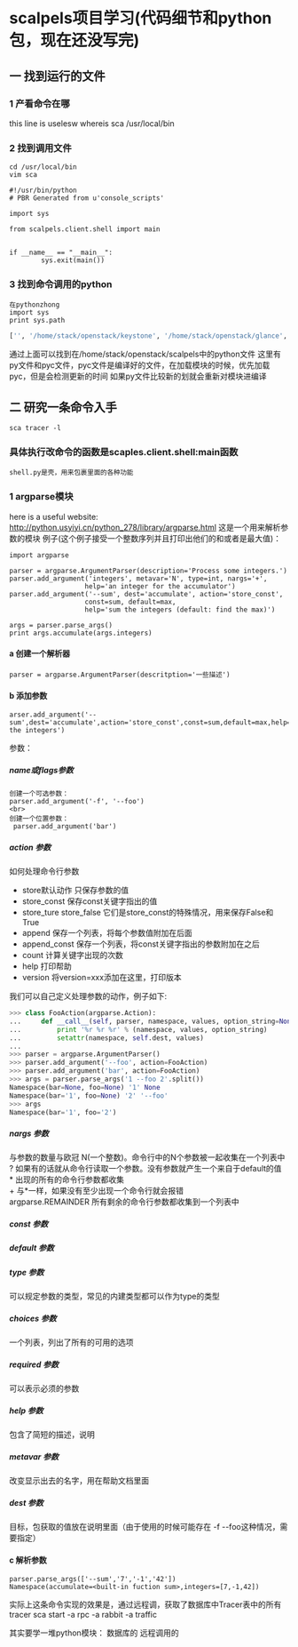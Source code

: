 # scalpels项目学习(代码细节和python包，现在还没写完)
## 一 找到运行的文件
### 1 产看命令在哪
this line is uselesw
whereis sca
    /usr/local/bin

### 2 找到调用文件
    cd /usr/local/bin
    vim sca

```shell
#!/usr/bin/python
# PBR Generated from u'console_scripts'

import sys

from scalpels.client.shell import main


if __name__ == "__main__":
        sys.exit(main())

```

### 3 找到命令调用的python

    在pythonzhong
    import sys
    print sys.path

```python
['', '/home/stack/openstack/keystone', '/home/stack/openstack/glance', '/home/stack/openstack/cinder', '/home/stack/openstack/nova', '/home/stack/openstack/horizon', '/home/stack/openstack/tempest', '/home/stack/openstack/scalpels', '/usr/lib/python2.7', '/usr/lib/python2.7/plat-x86_64-linux-gnu', '/usr/lib/python2.7/lib-tk', '/usr/lib/python2.7/lib-old', '/usr/lib/python2.7/lib-dynload', '/usr/local/lib/python2.7/dist-packages', '/usr/lib/python2.7/dist-packages']

```

通过上面可以找到在/home/stack/openstack/scalpels中的python文件
    这里有py文件和pyc文件，pyc文件是编译好的文件，在加载模块的时候，优先加载pyc，但是会检测更新的时间
    如果py文件比较新的划就会重新对模块进编译

## 二 研究一条命令入手
    sca tracer -l

### 具体执行改命令的函数是scaples.client.shell:main函数
    shell.py是壳，用来包裹里面的各种功能
### 1 argparse模块
here  is a useful website:
http://python.usyiyi.cn/python_278/library/argparse.html
    这是一个用来解析参数的模块
例子(这个例子接受一个整数序列并且打印出他们的和或者是最大值)：
```shell
import argparse

parser = argparse.ArgumentParser(description='Process some integers.')
parser.add_argument('integers', metavar='N', type=int, nargs='+',
                   help='an integer for the accumulator')
parser.add_argument('--sum', dest='accumulate', action='store_const',
                   const=sum, default=max,
                   help='sum the integers (default: find the max)')

args = parser.parse_args()
print args.accumulate(args.integers)
```

#### a 创建一个解析器

    parser = argparse.ArgumentParser(descritption='一些描述')
#### b 添加参数

    arser.add_argument('--sum',dest='accumulate',action='store_const',const=sum,default=max,help='sum the integers')

参数：
##### name或flags参数
    创建一个可选参数：
    parser.add_argument('-f', '--foo')
    <br>
    创建一个位置参数：
     parser.add_argument('bar')

##### action 参数
如何处理命令行参数
- store默认动作 只保存参数的值
- store_const 保存const关键字指出的值
- store_ture store_false 它们是store_const的特殊情况，用来保存False和True
- append 保存一个列表，将每个参数值附加在后面
- append_const 保存一个列表，将const关键字指出的参数附加在之后
- count 计算关键字出现的次数
- help 打印帮助
- version 将version=xxx添加在这里，打印版本

我们可以自己定义处理参数的动作，例子如下:
```python
>>> class FooAction(argparse.Action):
...     def __call__(self, parser, namespace, values, option_string=None):
...         print '%r %r %r' % (namespace, values, option_string)
...         setattr(namespace, self.dest, values)
...
>>> parser = argparse.ArgumentParser()
>>> parser.add_argument('--foo', action=FooAction)
>>> parser.add_argument('bar', action=FooAction)
>>> args = parser.parse_args('1 --foo 2'.split())
Namespace(bar=None, foo=None) '1' None
Namespace(bar='1', foo=None) '2' '--foo'
>>> args
Namespace(bar='1', foo='2')

```

##### nargs 参数
与参数的数量与欧冠
    N(一个整数)。命令行中的N个参数被一起收集在一个列表中
    <br>
    ?   如果有的话就从命令行读取一个参数。没有参数就产生一个来自于default的值
    <br>
    * 出现的所有的命令行参数都收集
    <br>
    +  与*一样，如果没有至少出现一个命令行就会报错
    <br>
    argparse.REMAINDER 所有剩余的命令行参数都收集到一个列表中
##### const 参数

##### default 参数
##### type 参数
可以规定参数的类型，常见的内建类型都可以作为type的类型
##### choices 参数
一个列表，列出了所有的可用的选项
##### required 参数
可以表示必须的参数
##### help 参数
包含了简短的描述，说明
##### metavar 参数
改变显示出去的名字，用在帮助文档里面
##### dest 参数
目标，包获取的值放在说明里面（由于使用的时候可能存在 -f --foo这种情况，需要指定）
#### c 解析参数
    parser.parse_args(['--sum','7','-1','42'])
    Namespace(accumulate=<built-in fuction sum>,integers=[7,-1,42])

实际上这条命令实现的效果是，通过远程调，获取了数据库中Tracer表中的所有tracer
sca start -a rpc -a rabbit -a traffic

其实要学一堆python模块：
数据库的
远程调用的
